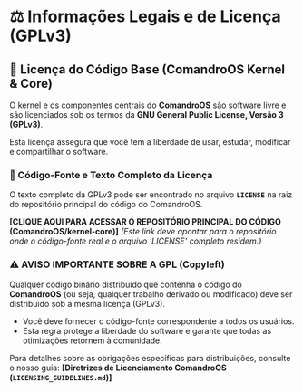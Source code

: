 # ⚖️ Informações Legais e de Licença (GPLv3)

## 📌 Licença do Código Base (ComandroOS Kernel & Core)

O kernel e os componentes centrais do **ComandroOS** são software livre e são licenciados sob os termos da **GNU General Public License, Versão 3 (GPLv3)**.

Esta licença assegura que você tem a liberdade de usar, estudar, modificar e compartilhar o software.

### 🔗 Código-Fonte e Texto Completo da Licença

O texto completo da GPLv3 pode ser encontrado no arquivo **`LICENSE`** na raiz do repositório principal do código do ComandroOS.

**[CLIQUE AQUI PARA ACESSAR O REPOSITÓRIO PRINCIPAL DO CÓDIGO (ComandroOS/kernel-core)]**
*(Este link deve apontar para o repositório onde o código-fonte real e o arquivo 'LICENSE' completo residem.)*

### ⚠️ AVISO IMPORTANTE SOBRE A GPL (Copyleft)

Qualquer código binário distribuído que contenha o código do **ComandroOS** (ou seja, qualquer trabalho derivado ou modificado) deve ser distribuído sob a mesma licença (GPLv3).

* Você deve fornecer o código-fonte correspondente a todos os usuários.
* Esta regra protege a liberdade do software e garante que todas as otimizações retornem à comunidade.

Para detalhes sobre as obrigações específicas para distribuições, consulte o nosso guia:
**[Diretrizes de Licenciamento ComandroOS (`LICENSING_GUIDELINES.md`)]**

